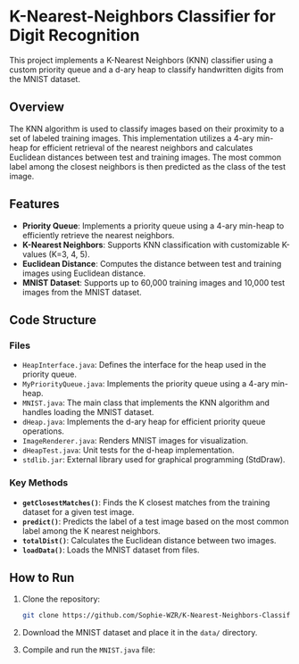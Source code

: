 # K-Nearest-Neighbors Classifier for Digit Recognition

This project implements a K-Nearest Neighbors (KNN) classifier using a custom priority queue and a d-ary heap to classify handwritten digits from the MNIST dataset.

## Overview

The KNN algorithm is used to classify images based on their proximity to a set of labeled training images. This implementation utilizes a 4-ary min-heap for efficient retrieval of the nearest neighbors and calculates Euclidean distances between test and training images. The most common label among the closest neighbors is then predicted as the class of the test image.

## Features

- **Priority Queue**: Implements a priority queue using a 4-ary min-heap to efficiently retrieve the nearest neighbors.
- **K-Nearest Neighbors**: Supports KNN classification with customizable K-values (K=3, 4, 5).
- **Euclidean Distance**: Computes the distance between test and training images using Euclidean distance.
- **MNIST Dataset**: Supports up to 60,000 training images and 10,000 test images from the MNIST dataset.

## Code Structure

### Files

- `HeapInterface.java`: Defines the interface for the heap used in the priority queue.
- `MyPriorityQueue.java`: Implements the priority queue using a 4-ary min-heap.
- `MNIST.java`: The main class that implements the KNN algorithm and handles loading the MNIST dataset.
- `dHeap.java`: Implements the d-ary heap for efficient priority queue operations.
- `ImageRenderer.java`: Renders MNIST images for visualization.
- `dHeapTest.java`: Unit tests for the d-heap implementation.
- `stdlib.jar`: External library used for graphical programming (StdDraw).

### Key Methods

- **`getClosestMatches()`**: Finds the K closest matches from the training dataset for a given test image.
- **`predict()`**: Predicts the label of a test image based on the most common label among the K nearest neighbors.
- **`totalDist()`**: Calculates the Euclidean distance between two images.
- **`loadData()`**: Loads the MNIST dataset from files.

## How to Run

1. Clone the repository:
   ```bash
   git clone https://github.com/Sophie-WZR/K-Nearest-Neighbors-Classifier-for-Digit-Recognition.git
2. Download the MNIST dataset and place it in the `data/` directory.

3. Compile and run the `MNIST.java` file:

